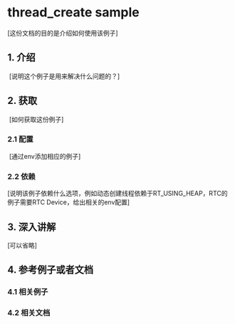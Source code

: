 # thread_create sample 

[这份文档的目的是介绍如何使用该例子]

## 1. 介绍

​	[说明这个例子是用来解决什么问题的？]

## 2. 获取

​	[如何获取这份例子]

### 2.1 配置

​	[通过env添加相应的例子]

### 2.2 依赖

​	[说明该例子依赖什么选项，例如动态创建线程依赖于RT_USING_HEAP，RTC的例子需要RTC Device，给出相关的env配置]

## 3. 深入讲解 

[可以省略]

## 4. 参考例子或者文档

### 4.1 相关例子

### 4.2 相关文档

 





## 